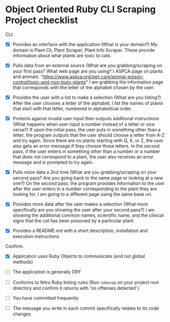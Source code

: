 # Object Oriented Ruby CLI Scraping Project checklist

CLI:
- [X] Provides an interface with the application (What is your domain?)
    My domain is Plant Cli, Plant Scraper, Plant Info Scraper. These provide information about what plants are toxic to cats.

- [X] Pulls data from an external source (What are you grabbing/scraping on your first pass? What web page are you using? )
    ASPCA page on plants and animals: "https://www.aspca.org/pet-care/animal-poison-control/toxic-and-non-toxic-plants"
    I am grabbing the information page that corresponds with the letter of the alphabet chosen by the user.

- [X] Provides the user with a list to make a selection (What are you listing?)
    After the user chooses a letter of the alphabet, I list the names of plants that start with that letter, numbered in alphabetical order.

- [X] Protects against invalid user input then outputs additional instructions (What happens when user input a number instead of a letter or vice versa?)
  If upon the initial pass, the user puts in something other than a letter, the program outputs that the user should choose a letter from A-Z and try again. Since there are no plants starting with Q, X, or Z, the user also gets an error message if they choose those letters.
  In the second pass, if the user enters in something other than a number or a number that does not correspond to a plant, the user also receives an error message and is prompted to try again.

- [X] Pulls more data a 2nd time (What are you grabbing/scraping on your second pass? Are you going back to the same page or looking at a new one?)
    On the second pass, the program provides information to the user after the user enters in a number corresponding to the plant they are looking for.
    I am going to a different page using the same base url.

- [X] Provides more data after the user makes a selection (What more specifically are you showing the user after your second pass?)
    I am showing the additional common names, scientific name, and the clinical signs that the cat has been poisoned by a particular plant.

- [X] Provides a README.md with a short description, installation and execution instructions


Confirm:
- [X] Application uses Ruby Objects to communicate (and not global methods)
- [ ] The application is generally DRY
- [ ] Conforms to Nitro Ruby linting rules (Run `rubocop` on your project root directory and confirm it returns with 'no offenses detected'.)
- [ ] You have committed frequently
- [ ] The message you write in each commit specifically relates to its code changes

